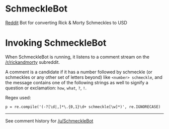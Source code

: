 # SchmeckleBot
[Reddit](http://www.reddit.com) Bot for converting Rick &amp; Morty Schmeckles to USD

# Invoking SchmeckleBot

When SchmeckleBot is running, it listens to a comment stream on the [/r/rickandmorty](https://www.reddit.com/r/rickandmorty/) subreddit.

A comment is a candidate if it has a number followed by schmeckle (or schmeckles or any other set of letters beyond) like `<number> schmeckle`, and the message contains one of the following strings as well to signify a question or exclamation: `how`, `what`, `?`, `!`.

Regex used:

    p = re.compile('(-?[\d|,]*\.{0,1}\d+ schmeckle[\w]*)', re.IGNORECASE)

---

See comment history for [/u/SchmeckleBot](https://www.reddit.com/user/SchmeckleBot/)
